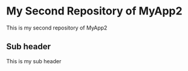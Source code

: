 # My Second Repository of MyApp2

This is my second repository of MyApp2

## Sub header

This is my sub header
